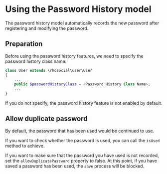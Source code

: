 # Using the Password History model

The password history model automatically records the new password after registering and modifying the password.

## Preparation

Before using the password history features, we need to specify the password history class name:

```php
class User extends \rhosocial\user\User
{
    ...
    public $passwordHistoryClass = <Password History Class Name>;
    ...
}
```

If you do not specify, the password history feature is not enabled by default.

## Allow duplicate password

By default, the password that has been used would be continued to use.

If you want to check whether the password is used, you can call the `isUsed` method to achieve.

If you want to make sure that the password you have used is not recorded, set the `allowDuplicatePassword` property to false.
At this point, if you have saved a password has been used, the `save` process will be blocked.